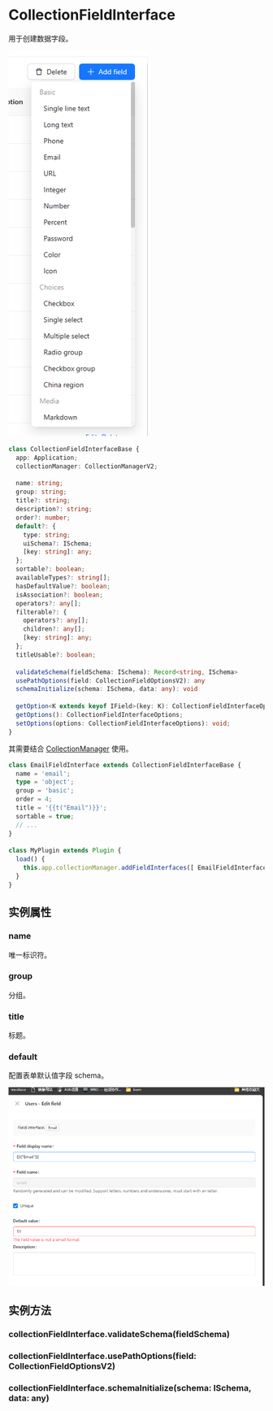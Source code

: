 # CollectionFieldInterface

用于创建数据字段。

![](./images/collection-field-interface.png)

```ts
class CollectionFieldInterfaceBase {
  app: Application;
  collectionManager: CollectionManagerV2;

  name: string;
  group: string;
  title?: string;
  description?: string;
  order?: number;
  default?: {
    type: string;
    uiSchema?: ISchema;
    [key: string]: any;
  };
  sortable?: boolean;
  availableTypes?: string[];
  hasDefaultValue?: boolean;
  isAssociation?: boolean;
  operators?: any[];
  filterable?: {
    operators?: any[];
    children?: any[];
    [key: string]: any;
  };
  titleUsable?: boolean;

  validateSchema(fieldSchema: ISchema): Record<string, ISchema>
  usePathOptions(field: CollectionFieldOptionsV2): any
  schemaInitialize(schema: ISchema, data: any): void

  getOption<K extends keyof IField>(key: K): CollectionFieldInterfaceOptions[K]
  getOptions(): CollectionFieldInterfaceOptions;
  setOptions(options: CollectionFieldInterfaceOptions): void;
}
```

其需要结合 [CollectionManager](/core/collection/collection-manager#cmaddcollectionfieldinterfacesinterfaces) 使用。

```ts
class EmailFieldInterface extends CollectionFieldInterfaceBase {
  name = 'email';
  type = 'object';
  group = 'basic';
  order = 4;
  title = '{{t("Email")}}';
  sortable = true;
  // ...
}

class MyPlugin extends Plugin {
  load() {
    this.app.collectionManager.addFieldInterfaces([ EmailFieldInterface ]);
  }
}
```

## 实例属性

### name

唯一标识符。

### group

分组。

### title

标题。

### default

配置表单默认值字段 schema。

![](./images/collection-field-interface-form.png)


## 实例方法

### collectionFieldInterface.validateSchema(fieldSchema)


### collectionFieldInterface.usePathOptions(field: CollectionFieldOptionsV2)


### collectionFieldInterface.schemaInitialize(schema: ISchema, data: any)

